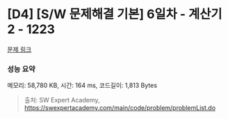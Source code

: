 # [D4] [S/W 문제해결 기본] 6일차 - 계산기2 - 1223 

[문제 링크](https://swexpertacademy.com/main/code/problem/problemDetail.do?contestProbId=AV14nnAaAFACFAYD) 

### 성능 요약

메모리: 58,780 KB, 시간: 164 ms, 코드길이: 1,813 Bytes



> 출처: SW Expert Academy, https://swexpertacademy.com/main/code/problem/problemList.do
